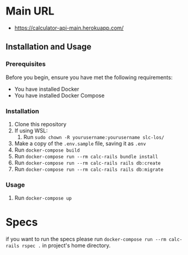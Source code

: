 # Main URL

- https://calculator-api-main.herokuapp.com/

## Installation and Usage

### Prerequisites

Before you begin, ensure you have met the following requirements:

- You have installed Docker
- You have installed Docker Compose

### Installation

1. Clone this repository
1. If using WSL:
   1. Run `sudo chown -R yourusername:yourusername slc-los/`
1. Make a copy of the `.env.sample` file, saving it as `.env`
1. Run `docker-compose build`
1. Run `docker-compose run --rm calc-rails bundle install`
1. Run `docker-compose run --rm calc-rails rails db:create`
1. Run `docker-compose run --rm calc-rails rails db:migrate`

### Usage

1. Run `docker-compose up`

# Specs

if you want to run the specs please run `docker-compose run --rm calc-rails rspec .` in project's home directory.
